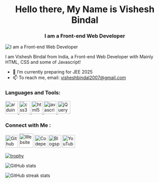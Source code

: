 ### <h1 align="center"> Hello there, My Name is Vishesh Bindal </h1>
#### <h3 align="center"> I am a Front-end Web Developer</h3>
![I am a Front-end Web Developer](https://github.com/Vishesh-coder/Vishesh-coder/assets/72369470/95b38fa0-9efe-4485-a8c8-fd552efc822c)

I am Vishesh Bindal from India, a Front-end Web Developer with Mainly HTML, CSS and some of Javascript!

- 🌱 I’m currently preparing for JEE 2025
- 📫 To reach me, email: visheshbindal2007@gmail.com

<h3 align="left">Languages and Tools:</h3>
<p align="left"> 
  <a href="https://www.arduino.cc/" target="_blank" rel="noreferrer"> <img src="https://github.com/Vishesh-coder/Vishesh-coder/assets/72369470/bac048c8-b5dd-4ac0-b3e5-9d06bcd27dce" alt="arduino" width="40" height="40"/> </a> 
  <a href="https://www.w3schools.com/css/" target="_blank" rel="noreferrer"> <img src="https://github.com/Vishesh-coder/Vishesh-coder/assets/72369470/b1dfa6fa-ac8f-4174-a39e-01d135758f18" alt="css3" width="35" height="40"/> </a> 
  <a href="https://www.w3.org/html/" target="_blank" rel="noreferrer"> <img src="https://github.com/Vishesh-coder/Vishesh-coder/assets/72369470/7004ec72-be2e-4ed6-b169-2b262c37cccc" alt="html5" width="35" height="40"/> </a> 
  <a href="https://developer.mozilla.org/en-US/docs/Web/JavaScript" target="_blank" rel="noreferrer"> <img src="https://github.com/Vishesh-coder/Vishesh-coder/assets/72369470/9d8c4a1f-7cc1-4dc4-b746-02fad3e5c8aa" alt="javascript" width="40" height="40"/> </a> 
  <a href="https://jquery.com/" target="_blank" rel="noreferrer"> <img src="https://github.com/Vishesh-coder/Vishesh-coder/assets/72369470/b9d97091-e702-4383-93f3-5736c1f2f2b3" alt="jQuery" width="40" height="40"/> </a> </p>


### Connect with Me :
<a href="https://github.com/vishesh-coder"><img src='https://www.nicepng.com/png/full/52-520535_free-files-github-github-icon-png-white.png' title="Github" height='40'></a>
<a href="https://visheshbindal.epizy.com/"><img src='https://user-images.githubusercontent.com/72369470/222955220-59245468-208e-405d-af06-cc0eec5caf99.png' title="Website" height='45'></a>
<a href="https://codepen.io/vishesh-coder"><img src='https://res.cloudinary.com/pashagord/image/upload/v1468545314/Portfolio/logos/codepen_logo.png' title="Codepen" height='40'></a>
<a href="https://visheshbindal.blogspot.com/"><img src='https://www.freeiconspng.com/thumbs/blogger-logo-icon-png/blogger-logo-icon-png-10.png' title="Blogspot" height='40'></a>
<a href="https://youtube.com/@visheshbindal"><img src='https://user-images.githubusercontent.com/72369470/222955580-7928292f-227e-4196-8111-920ee0c63d3e.png' title="YouTube" height='40'></a>

[![trophy](https://github-profile-trophy.vercel.app/?username=Vishesh-coder)](https://github.com/ryo-ma/github-profile-trophy)

![GitHub stats](https://github-readme-stats.vercel.app/api?username=Vishesh-coder&show_icons=true)  

![GitHub streak stats](https://github-readme-streak-stats.herokuapp.com/?user=Vishesh-coder)  
